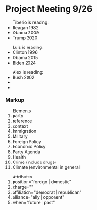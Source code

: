 # Project Meeting 9/26

<p>
<ul>Tiberio is reading:
<li>Reagan 1982
<li>Obama 2009
<li>Trump 2020
</ul>
<ul>Luis is reading:
<li>Clinton 1996
<li>Obama 2015
<li>Biden 2024
</ul>
<ul>Alex is reading:
<li>Bush 2002
<li>
<li>
</ul>

### Markup

<ol>Elements
<li>party
<li>reference
<li>context
<li>Immigration
<li>Military
<li>Foreign Policy
<li>Economic Policy
<li>Party Agenda
<li>Health 
<li>Crime (include drugs)
<li>Climate (environmental in general
</ol>

<ol>Attributes
<li>position="foreign | domestic"
<li>charge=""
<li>affiliation="democrat | republican"
<li>alliance="ally | opponent"
<li>when="future | past"
</ol>